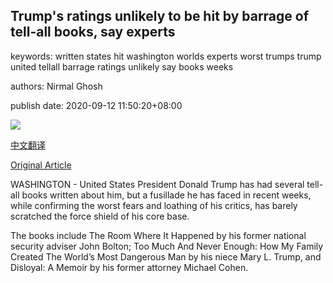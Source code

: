## Trump's ratings unlikely to be hit by barrage of tell-all books, say experts

keywords: written states hit washington worlds experts worst trumps trump united tellall barrage ratings unlikely say books weeks

authors: Nirmal Ghosh

publish date: 2020-09-12 11:50:20+08:00

![](https://www.straitstimes.com/sites/all/themes/custom/bootdemo/images/facebook_default_pic.jpg)

[中文翻译](Trump%27s%20ratings%20unlikely%20to%20be%20hit%20by%20barrage%20of%20tell-all%20books%2C%20say%20experts_zh.md)

[Original Article](https://www.straitstimes.com/world/united-states/trumps-ratings-unlikely-to-be-hit-by-barrage-of-tell-all-books-say-experts)

WASHINGTON - United States President Donald Trump has had several tell-all books written about him, but a fusillade he has faced in recent weeks, while confirming the worst fears and loathing of his critics, has barely scratched the force shield of his core base.

The books include The Room Where It Happened by his former national security adviser John Bolton; Too Much And Never Enough: How My Family Created The World’s Most Dangerous Man by his niece Mary L. Trump, and Disloyal: A Memoir by his former attorney Michael Cohen.